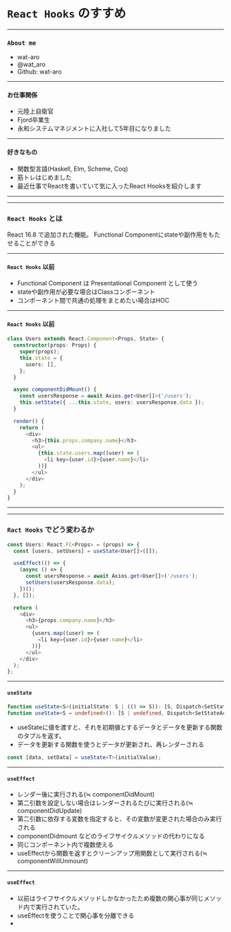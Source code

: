 # `React Hooks` のすすめ

***

### `About me`

- wat-aro
- @wat_aro
- Github: wat-aro

---

#### お仕事関係

- 元陸上自衛官
- Fjord卒業生
- 永和システムマネジメントに入社して5年目になりました

---

#### 好きなもの

- 関数型言語(Haskell, Elm, Scheme, Coq)
- 筋トレはじめました
- 最近仕事でReactを書いていて気に入ったReact Hooksを紹介します

***

***

### `React Hooks` とは

React 16.8 で追加された機能。
Functional Componentにstateや副作用をもたせることができる

---

#### `React Hooks` 以前

- Functional Component は Presentational Component として使う
- stateや副作用が必要な場合はClassコンポーネント
- コンポーネント間で共通の処理をまとめたい場合はHOC

---

#### `React Hooks` 以前

```typescript
class Users extends React.Component<Props, State> {
  constructor(props: Props) {
    super(props);
    this.state = {
      users: [],
    };
  }

  async componentDidMount() {
    const usersResponse = await Axios.get<User[]>('/users');
    this.setState({ ...this.state, users: usersResponse.data });
  }

  render() {
    return (
      <div>
        <h3>{this.props.company.name}</h3>
        <ul>
          {this.state.users.map((user) => (
            <li key={user.id}>{user.name}</li>
          ))}
        </ul>
      </div>
    );
  }
}
```

***

***

### `Ract Hooks` でどう変わるか

``` typescript
const Users: React.FC<Props> = (props) => {
  const [users, setUsers] = useState<User[]>([]);

  useEffect(() => {
    (async () => {
      const usersResponse = await Axios.get<User[]>('/users');
      setUsers(usersResponse.data);
    })();
  }, []);

  return (
    <div>
      <h3>{props.company.name}</h3>
      <ul>
        {users.map((user) => (
          <li key={user.id}>{user.name}</li>
        ))}
      </ul>
    </div>
  );
};
```

---

#### `useState`

``` typescript
function useState<S>(initialState: S | (() => S)): [S, Dispatch<SetStateAction<S>>];
function useState<S = undefined>(): [S | undefined, Dispatch<SetStateAction<S | undefined>>];
```

- useStateに値を渡すと、それを初期値とするデータとデータを更新する関数のタプルを返す。
- データを更新する関数を使うとデータが更新され、再レンダーされる

``` typescript
const [data, setData] = useState<T>(initialValue);
```

---

#### `useEffect`

- レンダー後に実行される(≒ componentDidMount)
- 第二引数を設定しない場合はレンダーされるたびに実行される(≒ componentDidUpdate)
- 第二引数に依存する変数を指定すると、その変数が変更された場合のみ実行される
- componentDidmount などのライフサイクルメソッドの代わりになる
- 同じコンポーネント内で複数使える
- useEffectから関数を返すとクリーンアップ用関数として実行される(≒ componentWillUnmount)

---

#### `useEffect`

- 以前はライフサイクルメソッドしかなかったため複数の関心事が同じメソッド内で実行されていた。
- useEffectを使うことで関心事を分離できる
- 
